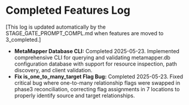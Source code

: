 # Completed Features Log

[This log is updated automatically by the STAGE_GATE_PROMPT_COMPL.md when features are moved to 3_completed.]

- **MetaMapper Database CLI:** Completed 2025-05-23. Implemented comprehensive CLI for querying and validating metamapper.db configuration database with support for resource inspection, path discovery, and client validation.
- **Fix is_one_to_many_target Flag Bug:** Completed 2025-05-23. Fixed critical bug where one-to-many relationship flags were swapped in phase3 reconciliation, correcting flag assignments in 7 locations to properly identify source and target relationships.
